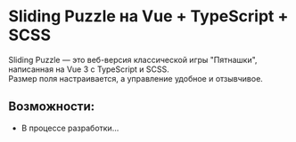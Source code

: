 # Sliding Puzzle на Vue + TypeScript + SCSS

Sliding Puzzle — это веб-версия классической игры "Пятнашки", написанная на Vue 3 с TypeScript и SCSS.  
Размер поля настраивается, а управление удобное и отзывчивое.

## Возможности:
- В процессе разработки...